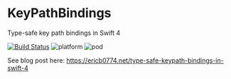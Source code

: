 # KeyPathBindings
Type-safe key path bindings in Swift 4

[![Build Status](https://travis-ci.org/ericb0774/KeyPathBindings.svg?branch=master)](https://travis-ci.org/ericb0774/KeyPathBindings) ![platform](https://img.shields.io/badge/platform-iOS%20%3E%3D%2010.3.1-blue.svg) ![pod](https://img.shields.io/badge/pod-v0.0.1-blue.svg)

See blog post here: https://ericb0774.net/type-safe-keypath-bindings-in-swift-4

